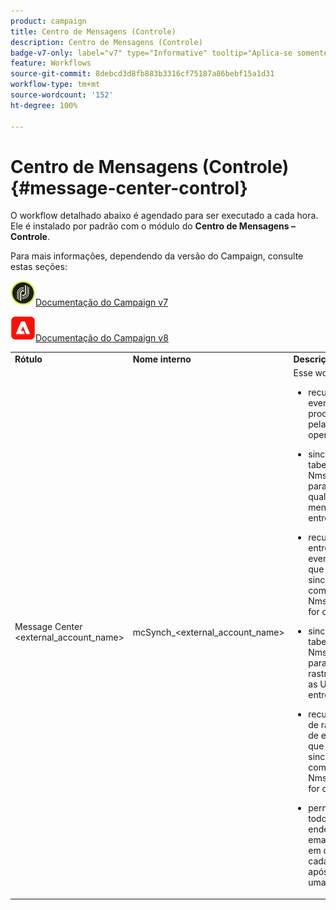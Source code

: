 ```yaml
---
product: campaign
title: Centro de Mensagens (Controle)
description: Centro de Mensagens (Controle)
badge-v7-only: label="v7" type="Informative" tooltip="Aplica-se somente ao Campaign Classic v7"
feature: Workflows
source-git-commit: 8debcd3d8fb883b3316cf75187a86bebf15a1d31
workflow-type: tm+mt
source-wordcount: '152'
ht-degree: 100%

---
```



# Centro de Mensagens (Controle){#message-center-control}



O workflow detalhado abaixo é agendado para ser executado a cada hora. Ele é instalado por padrão com o módulo do **Centro de Mensagens – Controle**.


Para mais informações, dependendo da versão do Campaign, consulte estas seções:

![](assets/do-not-localize/v7.jpeg)[Documentação do Campaign v7](../../message-center/using/about-transactional-messaging.md)

![](assets/do-not-localize/v8.png)[Documentação do Campaign v8](https://experienceleague.adobe.com/docs/campaign/campaign-v8/send/transactional.html?lang=pt-BR)


<table> 
 <tbody> 
  <tr> 
   <td> <strong>Rótulo</strong><br /> </td> 
   <td> <strong>Nome interno</strong><br /> </td> 
   <td> <strong>Descrição</strong><br /> </td> 
  </tr> 
  <tr> 
   <td> Message Center &lt;external_account_name&gt;<br /> </td> 
   <td> mcSynch_&lt;external_account_name&gt;<br /> </td> 
   <td> Esse workflow:<br /> 
    <ul> 
     <li> <p>recupera a lista de eventos processados pela(s) operação(s).</p> </li> 
     <li> <p>sincroniza com a tabela NmsBroadLogMsg para recuperar as qualificações da mensagem de entrega.</p> </li> 
     <li> <p>recupera logs de entrega de eventos assim que a sincronização com a tabela NmsBroadLogMsg for concluída.</p> </li> 
     <li> <p>sincroniza com a tabela NmsTrackingUrl para recuperar o rastreamento para as URLs de entrega.</p> </li> 
     <li> <p>recupera as URLs de rastreamento de eventos assim que a sincronização com a tabela NmsTrackingUrl for concluída.</p> </li> 
     <li> <p>permite recuperar todos os endereços de email colocados em quarentena a cada três horas após o envio de uma entrega.</p> </li> 
    </ul> </td> 
  </tr> 
 </tbody> 
</table>

